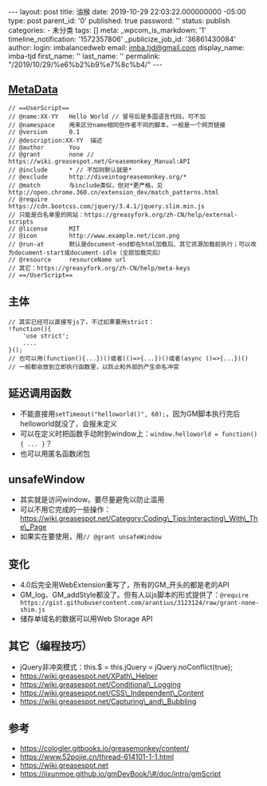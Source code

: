 --- layout: post title: 油猴 date: 2019-10-29 22:03:22.000000000 -05:00 type: post parent\_id: '0' published: true password: '' status: publish categories: - 未分类 tags: [] meta: \_wpcom\_is\_markdown: '1' timeline\_notification: '1572357806' \_publicize\_job\_id: '36861430084' author: login: imbalancedweb email: imba.tjd@gmail.com display\_name: imba-tjd first\_name: '' last\_name: '' permalink: "/2019/10/29/%e6%b2%b9%e7%8c%b4/" ---

[MetaData](https://wiki.greasespot.net/Metadata_Block)
------------------------------------------------------

``` {.wp-block-code}
// ==UserScript==
// @name:XX-YY   Hello World // 冒号后是多国语言代码，可不加
// @namespace    用来区分name相同但作者不同的脚本，一般是一个网页链接
// @version      0.1
// @description:XX-YY  描述
// @author       You
// @grant        none // https://wiki.greasespot.net/Greasemonkey_Manual:API
// @include      * // 不加则默认就是*
// @exclude      http://diveintogreasemonkey.org/*
// @match        与include类似，但对*更严格，见http://open.chrome.360.cn/extension_dev/match_patterns.html
// @require      https://cdn.bootcss.com/jquery/3.4.1/jquery.slim.min.js
// 只能是白名单里的网站：https://greasyfork.org/zh-CN/help/external-scripts
// @license      MIT
// @icon         http://www.example.net/icon.png
// @run-at       默认是document-end即在html加载后、其它资源加载前执行；可以改为document-start或document-idle（全部加载完后）
// @resource     resourceName url
// 其它：https://greasyfork.org/zh-CN/help/meta-keys
// ==/UserScript==
```

主体
----

``` {.wp-block-code}
// 其实已经可以直接写js了，不过如果要用strict：
!function(){
    'use strict';
    ....
}();
// 也可以用(function(){...})()或者(()=>{...})()或者(async ()=>{...})()
// 一般都会放到立即执行函数里，以防止和外部的产生命名冲突
```

延迟调用函数
------------

-   不能直接用`setTimeout("helloworld()", 60);`，因为GM脚本执行完后helloworld就没了，会报未定义
-   可以在定义时把函数手动附到window上：`window.helloworld = function() { ... }`？
-   也可以用匿名函数闭包

unsafeWindow
------------

-   其实就是访问window。要尽量避免以防止滥用
-   可以不用它完成的一些操作：https://wiki.greasespot.net/Category:Coding\_Tips:Interacting\_With\_The\_Page
-   如果实在要使用，用`// @grant unsafeWindow`

变化
----

-   4.0后完全用WebExtension重写了，所有的GM\_开头的都是老的API
-   GM\_log、GM\_addStyle都没了。但有人以js脚本的形式提供了：`@require https://gist.githubusercontent.com/arantius/3123124/raw/grant-none-shim.js`
-   储存单域名的数据可以用Web Storage API

其它（编程技巧）
----------------

-   jQuery非冲突模式：this.\$ = this.jQuery = jQuery.noConflict(true);
-   https://wiki.greasespot.net/XPath\_Helper
-   https://wiki.greasespot.net/Conditional\_Logging
-   https://wiki.greasespot.net/CSS\_Independent\_Content
-   https://wiki.greasespot.net/Capturing\_and\_Bubbling

参考
----

-   https://cologler.gitbooks.io/greasemonkey/content/
-   https://www.52pojie.cn/thread-614101-1-1.html
-   https://wiki.greasespot.net
-   https://jixunmoe.github.io/gmDevBook/\#/doc/intro/gmScript


